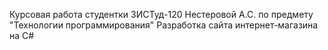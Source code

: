 Курсовая работа студентки ЗИСТуд-120 Нестеровой А.С. по предмету "Технологии программирования"
Разработка сайта интернет-магазина на C#
